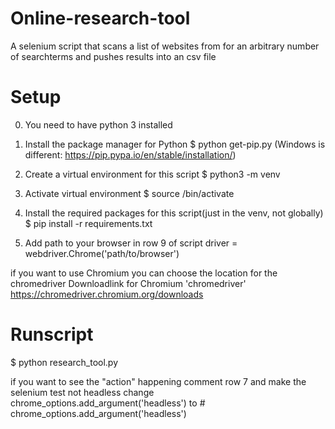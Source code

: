 # Online-research-tool
A selenium script that scans a list of websites from for an arbitrary number of searchterms and pushes results into an csv file

# Setup
0) You need to have python 3 installed 

2) Install the package manager for Python 
  $ python get-pip.py 
(Windows is different: https://pip.pypa.io/en/stable/installation/)

3) Create a virtual environment for this script
  $ python3 -m venv <nameofvenv> 
  
4) Activate virtual environment
  $ source <nameofvenv>/bin/activate 

5) Install the required packages for this script(just in the venv, not globally)
  $ pip install -r requirements.txt

6) Add path to your browser in row 9 of script 
  driver = webdriver.Chrome('path/to/browser')
  
if you want to use Chromium you can choose the location for the chromedriver
Downloadlink for Chromium 'chromedriver'
https://chromedriver.chromium.org/downloads
  
# Runscript
$ python research_tool.py 
  
if you want to see the "action" happening comment row 7 and make the selenium test not headless
change 
  chrome_options.add_argument('headless')
to
  \# chrome_options.add_argument('headless')

